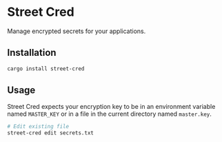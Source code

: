 # Street Cred

Manage encrypted secrets for your applications.

## Installation
```sh
cargo install street-cred
```

## Usage

Street Cred expects your encryption key to be in an environment variable named `MASTER_KEY` or in a file in the current directory named `master.key`.

```sh
# Edit existing file
street-cred edit secrets.txt
```